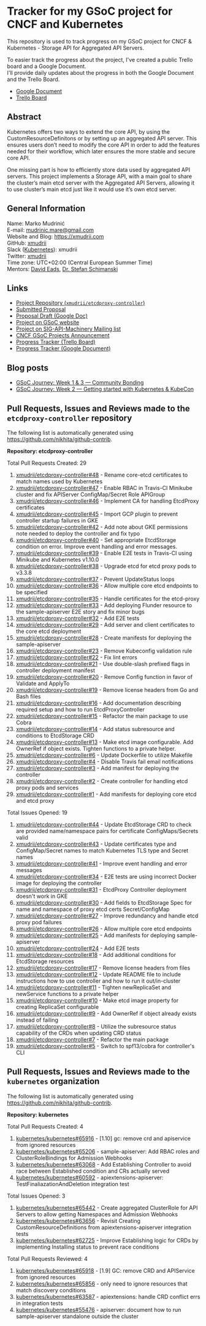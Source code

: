 # Tracker for my GSoC project for CNCF and Kubernetes

This repository is used to track progress on my GSoC project for CNCF &amp; Kubernetes - Storage API for Aggregated API Servers.  

To easier track the progress about the project, I've created a public Trello board and a Google Document.  
I'll provide daily updates about the progress in both the Google Document and the Trello Board.

* [Google Document](https://docs.google.com/document/d/1LoqDnhb-1WV4Ja-8iS5n5Tm3NPVG50DndxsVbE17imE/edit?usp=sharing)
* [Trello Board](https://trello.com/b/XeaS0l5E)

## Abstract

Kubernetes offers two ways to extend the core API, by using the CustomResourceDefinitons or by setting up an aggregated API server. This ensures users don’t need to modify the core API in order to add the features needed for their workflow, which later ensures the more stable and secure core API.

One missing part is how to efficiently store data used by aggregated API servers. This project implements a Storage API, with a main goal to share the cluster’s main etcd server with the Aggregated API Servers, allowing it to use cluster’s main etcd just like it would use it’s own etcd server.

## General Information

Name: Marko Mudrinić  
E-mail: mudrinic.mare@gmail.com  
Website and Blog: https://xmudrii.com  
GitHub: [xmudrii](https://github.com/xmudrii)  
Slack ([Kubernetes](http://slack.k8s.io/)): xmudrii  
Twitter: [xmudrii](https://twitter.com/xmudrii)  
Time zone: UTC+02:00 (Central European Summer Time)  
Mentors: [David Eads](https://github.com/deads2k), [Dr. Stefan Schimanski](https://github.com/sttts)  

## Links

* [Project Repository (`xmudrii/etcdproxy-controller`)](https://github.com/xmudrii/etcdproxy-controller)
* [Submitted Proposal](https://github.com/xmudrii/gsoc-2018-meta-k8s/blob/master/proposal/proposal.pdf)
* [Proposal Draft (Google Doc)](https://docs.google.com/document/d/10IpBTo1dnaQ9H4u9Uwek-fL-gP1om4Zte0ZSvPbPLnY/edit?usp=sharing)
* [Project on GSoC website](https://summerofcode.withgoogle.com/projects/#6400208972283904)
* [Project on SIG-API-Machinery Mailing list](https://groups.google.com/forum/#!msg/kubernetes-sig-api-machinery/rHEoQ8cgYwk/iglsNeBwCgAJ)
* [CNCF GSoC Projects Announcement](https://www.cncf.io/blog/2018/06/22/cncf-joins-google-summer-of-code-2018-with-projects-envoy-proxy-containerd-coredns-prometheus-kubernetes-and-rook/)
* [Progress Tracker (Trello Board)](https://trello.com/b/XeaS0l5E) 
* [Progress Tracker (Google Document)](https://docs.google.com/document/d/1LoqDnhb-1WV4Ja-8iS5n5Tm3NPVG50DndxsVbE17imE/edit?usp=sharing)


## Blog posts

* [GSoC Journey: Week 1 & 3 — Community Bonding](https://xmudrii.com/posts/gsoc-weeks-1-3/)
* [GSoC Journey: Week 2 — Getting started with Kubernetes & KubeCon](https://xmudrii.com/posts/gsoc-week-2-kubecon/)

## Pull Requests, Issues and Reviews made to the `etcdproxy-controller` repository

The following list is automatically generated using https://github.com/nikhita/github-contrib.

**Repository: etcdproxy-controller**

Total Pull Requests Created: 29
1. [xmudrii/etcdproxy-controller#48](https://github.com/xmudrii/etcdproxy-controller/pull/48) - Rename core-etcd certificates to match names used by Kubernetes
2. [xmudrii/etcdproxy-controller#47](https://github.com/xmudrii/etcdproxy-controller/pull/47) - Enable RBAC in Travis-CI Minikube cluster and fix APIServer ConfigMap/Secret Role APIGroup
3. [xmudrii/etcdproxy-controller#46](https://github.com/xmudrii/etcdproxy-controller/pull/46) - Implement CA for handling EtcdProxy certificates
4. [xmudrii/etcdproxy-controller#45](https://github.com/xmudrii/etcdproxy-controller/pull/45) - Import GCP plugin to prevent controller startup failures in GKE
5. [xmudrii/etcdproxy-controller#42](https://github.com/xmudrii/etcdproxy-controller/pull/42) - Add note about GKE permissions note needed to deploy the controller and fix typo
6. [xmudrii/etcdproxy-controller#40](https://github.com/xmudrii/etcdproxy-controller/pull/40) - Set appropriate EtcdStorage condition on error. Improve event handling and error messages.
7. [xmudrii/etcdproxy-controller#39](https://github.com/xmudrii/etcdproxy-controller/pull/39) - Enable E2E tests in Travis-CI using Minikube and Kubernetes v1.10.0
8. [xmudrii/etcdproxy-controller#38](https://github.com/xmudrii/etcdproxy-controller/pull/38) - Upgrade etcd for etcd proxy pods to v3.3.8
9. [xmudrii/etcdproxy-controller#37](https://github.com/xmudrii/etcdproxy-controller/pull/37) - Prevent UpdateStatus loops
10. [xmudrii/etcdproxy-controller#36](https://github.com/xmudrii/etcdproxy-controller/pull/36) - Allow multiple core etcd endpoints to be specified
11. [xmudrii/etcdproxy-controller#35](https://github.com/xmudrii/etcdproxy-controller/pull/35) - Handle certificates for the etcd-proxy
12. [xmudrii/etcdproxy-controller#33](https://github.com/xmudrii/etcdproxy-controller/pull/33) - Add deploying Flunder resource to the sample-apiserver E2E story and fix minor bugs
13. [xmudrii/etcdproxy-controller#32](https://github.com/xmudrii/etcdproxy-controller/pull/32) - Add E2E tests
14. [xmudrii/etcdproxy-controller#29](https://github.com/xmudrii/etcdproxy-controller/pull/29) - Add server and client certificates to the core etcd deployment
15. [xmudrii/etcdproxy-controller#28](https://github.com/xmudrii/etcdproxy-controller/pull/28) - Create manifests for deploying the sample-apiserver
16. [xmudrii/etcdproxy-controller#23](https://github.com/xmudrii/etcdproxy-controller/pull/23) - Remove Kubeconfig validation rule
17. [xmudrii/etcdproxy-controller#22](https://github.com/xmudrii/etcdproxy-controller/pull/22) - Fix lint errors
18. [xmudrii/etcdproxy-controller#21](https://github.com/xmudrii/etcdproxy-controller/pull/21) - Use double-slash prefixed flags in controller deployment manifest
19. [xmudrii/etcdproxy-controller#20](https://github.com/xmudrii/etcdproxy-controller/pull/20) - Remove Config function in favor of Validate and ApplyTo
20. [xmudrii/etcdproxy-controller#19](https://github.com/xmudrii/etcdproxy-controller/pull/19) - Remove license headers from Go and Bash files
21. [xmudrii/etcdproxy-controller#16](https://github.com/xmudrii/etcdproxy-controller/pull/16) - Add documentation describing required setup and how to run EtcdProxyController
22. [xmudrii/etcdproxy-controller#15](https://github.com/xmudrii/etcdproxy-controller/pull/15) - Refactor the main package to use Cobra
23. [xmudrii/etcdproxy-controller#14](https://github.com/xmudrii/etcdproxy-controller/pull/14) -  Add status subresource and conditions to EtcdStorage CRD
24. [xmudrii/etcdproxy-controller#13](https://github.com/xmudrii/etcdproxy-controller/pull/13) - Make etcd image configurable. Add OwnerRef if object exists. Tighten functions to a private helper.
25. [xmudrii/etcdproxy-controller#6](https://github.com/xmudrii/etcdproxy-controller/pull/6) - Update Dockerfile to utilize Makefile
26. [xmudrii/etcdproxy-controller#4](https://github.com/xmudrii/etcdproxy-controller/pull/4) - Disable Travis fail email notifications
27. [xmudrii/etcdproxy-controller#3](https://github.com/xmudrii/etcdproxy-controller/pull/3) - Add manifest for deploying the controller
28. [xmudrii/etcdproxy-controller#2](https://github.com/xmudrii/etcdproxy-controller/pull/2) - Create controller for handling etcd proxy pods and services
29. [xmudrii/etcdproxy-controller#1](https://github.com/xmudrii/etcdproxy-controller/pull/1) - Add manifests for deploying core etcd and etcd proxy

Total Issues Opened: 19
1. [xmudrii/etcdproxy-controller#44](https://github.com/xmudrii/etcdproxy-controller/issues/44) - Update EtcdStorage CRD to check are provided name/namespace pairs for certificate ConfigMaps/Secrets valid
2. [xmudrii/etcdproxy-controller#43](https://github.com/xmudrii/etcdproxy-controller/issues/43) - Update certificates type and ConfigMap/Secret names to match Kubernetes TLS type and Secret names
3. [xmudrii/etcdproxy-controller#41](https://github.com/xmudrii/etcdproxy-controller/issues/41) - Improve event handling and error messages
4. [xmudrii/etcdproxy-controller#34](https://github.com/xmudrii/etcdproxy-controller/issues/34) - E2E tests are using incorrect Docker image for deploying the controller
5. [xmudrii/etcdproxy-controller#31](https://github.com/xmudrii/etcdproxy-controller/issues/31) - EtcdProxy Controller deployment doesn't work in GKE
6. [xmudrii/etcdproxy-controller#30](https://github.com/xmudrii/etcdproxy-controller/issues/30) - Add fields to EtcdStorage Spec for name and namespace of proxy etcd certs Secret/ConfigMap
7. [xmudrii/etcdproxy-controller#27](https://github.com/xmudrii/etcdproxy-controller/issues/27) - Improve redundancy and handle etcd proxy pod failures
8. [xmudrii/etcdproxy-controller#26](https://github.com/xmudrii/etcdproxy-controller/issues/26) - Allow multiple core etcd endpoints
9. [xmudrii/etcdproxy-controller#25](https://github.com/xmudrii/etcdproxy-controller/issues/25) - Add manifests for deploying sample-apiserver
10. [xmudrii/etcdproxy-controller#24](https://github.com/xmudrii/etcdproxy-controller/issues/24) - Add E2E tests
11. [xmudrii/etcdproxy-controller#18](https://github.com/xmudrii/etcdproxy-controller/issues/18) - Add additional conditions for EtcdStorage resources
12. [xmudrii/etcdproxy-controller#17](https://github.com/xmudrii/etcdproxy-controller/issues/17) - Remove license headers from files
13. [xmudrii/etcdproxy-controller#12](https://github.com/xmudrii/etcdproxy-controller/issues/12) - Update README file to include instructions how to use controller and how to run it out/in-cluster
14. [xmudrii/etcdproxy-controller#11](https://github.com/xmudrii/etcdproxy-controller/issues/11) - Tighten newReplicaSet and newService functions to a private helper
15. [xmudrii/etcdproxy-controller#10](https://github.com/xmudrii/etcdproxy-controller/issues/10) - Make etcd image property for creating ReplicaSet configurable
16. [xmudrii/etcdproxy-controller#9](https://github.com/xmudrii/etcdproxy-controller/issues/9) - Add OwnerRef if object already exists instead of failing
17. [xmudrii/etcdproxy-controller#8](https://github.com/xmudrii/etcdproxy-controller/issues/8) - Utilize the subresource status capability of the CRDs when updating CRD status
18. [xmudrii/etcdproxy-controller#7](https://github.com/xmudrii/etcdproxy-controller/issues/7) - Refactor the main package
19. [xmudrii/etcdproxy-controller#5](https://github.com/xmudrii/etcdproxy-controller/issues/5) - Switch to spf13/cobra for controller's CLI

## Pull Requests, Issues and Reviews made to the `kubernetes` organization

The following list is automatically generated using https://github.com/nikhita/github-contrib.

**Repository: kubernetes**

Total Pull Requests Created: 4
1. [kubernetes/kubernetes#65916](https://github.com/kubernetes/kubernetes/pull/65916) - [1.10] gc: remove crd and apiservice from ignored resources
2. [kubernetes/kubernetes#65206](https://github.com/kubernetes/kubernetes/pull/65206) - sample-apiserver: Add RBAC roles and ClusterRoleBindings for Admission Webhooks
3. [kubernetes/kubernetes#63068](https://github.com/kubernetes/kubernetes/pull/63068) - Add Establishing Controller to avoid race between Established condition and CRs actually served
4. [kubernetes/kubernetes#60592](https://github.com/kubernetes/kubernetes/pull/60592) - apiextensions-apiserver: TestFinaliazationAndDeletion integration test

Total Issues Opened: 3
1. [kubernetes/kubernetes#65442](https://github.com/kubernetes/kubernetes/issues/65442) - Create aggregated ClusterRole for API Servers to allow getting Namespaces and Admission Webhooks
2. [kubernetes/kubernetes#63656](https://github.com/kubernetes/kubernetes/issues/63656) - Revisit Creating CustomResourceDefinitions from apiextensions-apiserver integration tests
3. [kubernetes/kubernetes#62725](https://github.com/kubernetes/kubernetes/issues/62725) - Improve Establishing logic for CRDs by implementing Installing status to prevent race conditions

Total Pull Requests Reviewed: 4
1. [kubernetes/kubernetes#65918](https://github.com/kubernetes/kubernetes/pull/65918) - [1.9] GC: remove CRD and APIService from ignored resources
2. [kubernetes/kubernetes#65856](https://github.com/kubernetes/kubernetes/pull/65856) - only need to ignore resources that match discovery conditions
3. [kubernetes/kubernetes#63587](https://github.com/kubernetes/kubernetes/pull/63587) - apiextensions: handle CRD conflict errs in integration tests
4. [kubernetes/kubernetes#55476](https://github.com/kubernetes/kubernetes/pull/55476) - apiserver: document how to run sample-apiserver standalone outside the cluster
